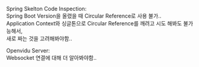 Spring Skelton Code Inspection:  
Spring Boot Version을 올렸을 때 Circular Reference로 사용 불가..  
Application Context와 싱글톤으로 Circular Reference를 깨려고 시도 해봐도 불가능해서,  
새로 짜는 것을 고려해봐야함..  

Openvidu Server:  
Websocket 연결에 대해 더 알아봐야함..  
